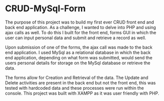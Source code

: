 # CRUD-MySql-Form

The purpose of this project was to build my first ever CRUD front end and back end application. As a challenge, I wanted to delve into PHP and using ajax calls as well. To do this I built for the front end, forms GUI in which the user can input personal data and submit and retrieve a record as well.

Upon submission of one of the forms, the ajax call was made to the back end application. I used MySql as a relational database in which the back end application, depending on what form was submitted, would send the users personal details for storage on the MySql database or retrieve the data. 

The forms allow for Creation and Retrieval of the data. The Update and Delete activities are present in the back end but not the front end, this was tested with hardcoded data and these processes were run within the console. This project was built with XAMPP as it was user friendly with PHP.
